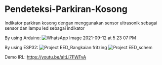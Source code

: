 # Pendeteksi-Parkiran-Kosong
Indikator parkiran kosong dengan menggunakan sensor ultrasonik sebagai sensor dan lampu led sebagai indikator

By using Arduino:
![WhatsApp Image 2021-09-12 at 5 23 07 PM](https://user-images.githubusercontent.com/38080159/133033414-89652711-4dbb-484f-9fb2-0fef97488178.jpeg)

By using ESP32:
![Project EED_Rangkaian fritzing](https://user-images.githubusercontent.com/38080159/142971082-b4103416-1ebd-4c61-8969-990269c92966.png)
![Project EED_schem](https://user-images.githubusercontent.com/38080159/143669892-83c8bed1-797a-4031-b9fe-988ee2bf3da8.png)

Demo IRL:
https://youtu.be/altLi7FWFvA
